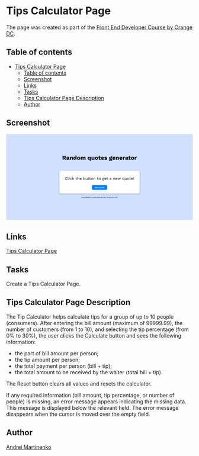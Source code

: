 # Tips Calculator Page

The page was created as part of the [Front End Developer Course by Orange DC](https://digitalcenter.orange.md/).

## Table of contents


- [Tips Calculator Page](#tips-calculator-page)
  - [Table of contents](#table-of-contents)
  - [Screenshot](#screenshot)
  - [Links](#links)
  - [Tasks](#tasks)
  - [Tips Calculator Page Description](#tips-calculator-page-description)
  - [Author](#author)

## Screenshot

![](./images/screenshot.png)

## Links

[Tips Calculator Page](https://github.com/AxinitM/ODC-Tips-Calculator)

## Tasks
Create a Tips Calculator Page. 

## Tips Calculator Page Description
The Tip Calculator helps calculate tips for a group of up to 10 people (consumers). After entering the bill amount (maximum of 99999.99), the number of customers (from 1 to 10), and selecting the tip percentage (from 0% to 30%), the user clicks the Calculate button and sees the following information:
- the part of bill amount per person;
- the tip amount per person;
- the total payment per person (bill + tip);
- the total amount to be received by the waiter (total bill + tip).

The Reset button clears all values and resets the calculator.

If any required information (bill amount, tip percentage, or number of people) is missing, an error message appears indicating the missing data. This message is displayed below the relevant field. The error message disappears when the cursor is moved over the empty field.

## Author

[Andrei Martinenko](https://github.com/AxinitM)
